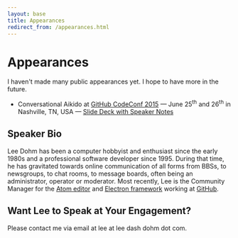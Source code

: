 ```yaml
---
layout: base
title: Appearances
redirect_from: /appearances.html
---
```


# Appearances

I haven't made many public appearances yet. I hope to have more in the future.

* Conversational Aikido at [GitHub CodeConf 2015](http://codeconf.com/) &mdash; June 25<sup>th</sup> and 26<sup>th</sup> in Nashville, TN, USA &mdash; [Slide Deck with Speaker Notes](https://speakerdeck.com/leedohm/conversational-aikido-1)

## Speaker Bio

Lee Dohm has been a computer hobbyist and enthusiast since the early 1980s and a professional software developer since 1995. During that time, he has gravitated towards online communication of all forms from BBSs, to newsgroups, to chat rooms, to message boards, often being an administrator, operator or moderator. Most recently, Lee is the Community Manager for the [Atom editor](https://atom.io) and [Electron framework](https://electron.atom.io) working at [GitHub](https://github.com).

## Want Lee to Speak at Your Engagement?

Please contact me via email at lee at lee dash dohm dot com.
